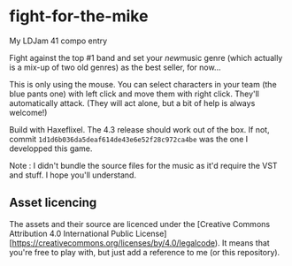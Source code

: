 # fight-for-the-mike
My LDJam 41 compo entry

Fight against the top #1 band and set your *new*music genre (which actually is a mix-up of two old genres) as the best seller, for now...

This is only using the mouse.
You can select characters in your team (the blue pants one) with left click and move them with right click.
They'll automatically attack.
(They will act alone, but a bit of help is always welcome!)

Build with Haxeflixel. The 4.3 release should work out of the box. If not, commit `1d1d6b036da5deaf614de43e6e52f28c972ca4be` was the one I developped this game.

Note : I didn't bundle the source files for the music as it'd require the VST and stuff. I hope you'll understand.

## Asset licencing

The assets and their source are licenced under the [Creative Commons Attribution 4.0 International Public License][https://creativecommons.org/licenses/by/4.0/legalcode). It means that you're free to play with, but just add a reference to me (or this repository).
